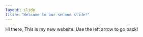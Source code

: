 ```yaml
---
layout: slide
title: "Welcome to our second slide!"
---
```

Hi there, This is my new website. 
Use the left arrow to go back!
